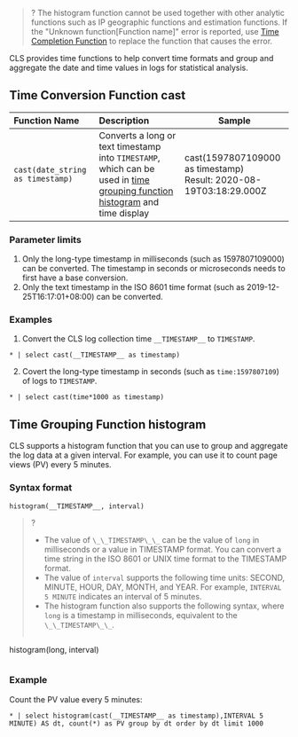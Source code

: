 >? The histogram function cannot be used together with other analytic functions such as IP geographic functions and estimation functions. If the "Unknown function[Function name]" error is reported, use [Time Completion Function](https://intl.cloud.tencent.com/document/product/614/41989) to replace the function that causes the error.
>

CLS provides time functions to help convert time formats and group and aggregate the date and time values in logs for statistical analysis.

## Time Conversion Function cast

| Function Name                          | Description                                                        | Sample                                                         |
| :------------------------------- | :----------------------------------------------------------- | ------------------------------------------------------------ |
| `cast(date_string as timestamp)` | Converts a long or text timestamp into `TIMESTAMP`, which can be used in [time grouping function histogram](#histogram_time) and time display  | cast(1597807109000 as timestamp)<br/>Result: 2020-08-19T03:18:29.000Z |

### Parameter limits

1. Only the long-type timestamp in milliseconds (such as 1597807109000) can be converted. The timestamp in seconds or microseconds needs to first have a base conversion.
2. Only the text timestamp in the ISO 8601 time format (such as 2019-12-25T16:17:01+08:00) can be converted.

### Examples

1. Convert the CLS log collection time `__TIMESTAMP__` to `TIMESTAMP`.
```plaintext
* | select cast(__TIMESTAMP__ as timestamp)
```
2. Covert the long-type timestamp in seconds (such as `time:1597807109`) of logs to `TIMESTAMP`.
```
* | select cast(time*1000 as timestamp)
```


<span id="histogram_time"></span>
## Time Grouping Function histogram

CLS supports a histogram function that you can use to group and aggregate the log data at a given interval. For example, you can use it to count page views (PV) every 5 minutes.

### Syntax format

```
histogram(__TIMESTAMP__, interval)
```

>?
>- The value of `\_\_TIMESTAMP\_\_` can be the value of `long` in milliseconds or a value in TIMESTAMP format. You can convert a time string in the ISO 8601 or UNIX time format to the TIMESTAMP format.
>- The value of `interval` supports the following time units: SECOND, MINUTE, HOUR, DAY, MONTH, and YEAR. For example, `INTERVAL 5 MINUTE` indicates an interval of 5 minutes.
>- The histogram function also supports the following syntax, where `long` is a timestamp in milliseconds, equivalent to the `\_\_TIMESTAMP\_\_`.
>```
histogram(long, interval)
>```



### Example

Count the PV value every 5 minutes:

```
* | select histogram(cast(__TIMESTAMP__ as timestamp),INTERVAL 5 MINUTE) AS dt, count(*) as PV group by dt order by dt limit 1000
```



  

